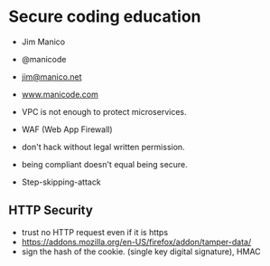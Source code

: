 # Secure coding education
- Jim Manico
- @manicode
- jim@manico.net
- www.manicode.com

- VPC is not enough to protect microservices.
- WAF (Web App Firewall)
- don't hack without legal written permission.
- being compliant doesn't equal being secure.
- Step-skipping-attack

## HTTP Security

- trust no HTTP request even if it is https
- https://addons.mozilla.org/en-US/firefox/addon/tamper-data/
- sign the hash of the cookie. (single key digital signature), HMAC



